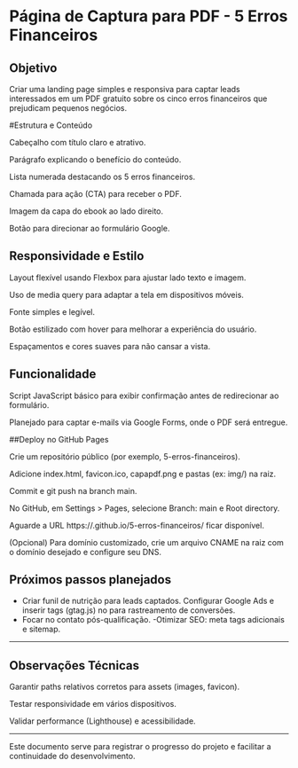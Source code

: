 # Página de Captura para PDF - 5 Erros Financeiros

## Objetivo
Criar uma landing page simples e responsiva para captar leads interessados em um PDF gratuito sobre os cinco erros financeiros que prejudicam pequenos negócios.

#Estrutura e Conteúdo

Cabeçalho com título claro e atrativo.

Parágrafo explicando o benefício do conteúdo.

Lista numerada destacando os 5 erros financeiros.

Chamada para ação (CTA) para receber o PDF.

Imagem da capa do ebook ao lado direito.

Botão para direcionar ao formulário Google.


## Responsividade e Estilo
Layout flexível usando Flexbox para ajustar lado texto e imagem.

Uso de media query para adaptar a tela em dispositivos móveis.

Fonte simples e legível.

Botão estilizado com hover para melhorar a experiência do usuário.

Espaçamentos e cores suaves para não cansar a vista.
## Funcionalidade
Script JavaScript básico para exibir confirmação antes de redirecionar ao formulário.

Planejado para captar e-mails via Google Forms, onde o PDF será entregue.

##Deploy no GitHub Pages

Crie um repositório público (por exemplo, 5-erros-financeiros).

Adicione index.html, favicon.ico, capapdf.png e pastas (ex: img/) na raiz.

Commit e git push na branch main.

No GitHub, em Settings > Pages, selecione Branch: main e Root directory.

Aguarde a URL https://<seu-usuario>.github.io/5-erros-financeiros/ ficar disponível.

(Opcional) Para domínio customizado, crie um arquivo CNAME na raiz com o domínio desejado e configure seu DNS.

## Próximos passos planejados
- Criar funil de nutrição para leads captados.
Configurar Google Ads e inserir tags (gtag.js) no <head> para rastreamento de conversões.
- Focar no contato pós-qualificação.
-Otimizar SEO: meta tags adicionais e sitemap.

---

## Observações Técnicas

Garantir paths relativos corretos para assets (images, favicon).

Testar responsividade em vários dispositivos.

Validar performance (Lighthouse) e acessibilidade.

---

Este documento serve para registrar o progresso do projeto e facilitar a continuidade do desenvolvimento.
